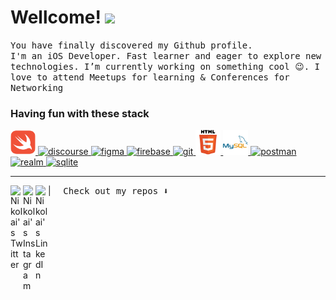 # Wellcome! <img src="https://media.giphy.com/media/mGcNjsfWAjY5AEZNw6/giphy.gif" width="50">
<samp>You have finally discovered my Github profile.</samp>
<br>
<samp>I'm an iOS Developer. Fast learner and eager to explore new technologies. I’m currently working on something cool 😉. I love to attend Meetups for learning & Conferences for Networking</samp>

### **Having fun with these stack**

<p align="left"> 
      <a href="https://developer.apple.com/swift/" target="_blank"> 
            <img src="https://raw.githubusercontent.com/devicons/devicon/master/icons/swift/swift-original.svg" alt="swift" width="40" height="40"/> 
      </a>
      <a href="https://www.discourse.org" target="_blank"> 
            <img src="https://d11a6trkgmumsb.cloudfront.net/original/3X/9/a/9af9456df3a40537038643d987ffcbd553ad3296.svg" alt="discourse" width="40" height="40"/> 
      </a> 
      <a href="https://www.figma.com/" target="_blank"> 
            <img src="https://www.vectorlogo.zone/logos/figma/figma-icon.svg" alt="figma" width="40" height="40"/> 
      </a> 
      <a href="https://firebase.google.com/" target="_blank"> 
            <img src="https://www.vectorlogo.zone/logos/firebase/firebase-icon.svg" alt="firebase" width="40" height="40"/> 
      </a> 
      <a href="https://git-scm.com/" target="_blank"> 
            <img src="https://www.vectorlogo.zone/logos/git-scm/git-scm-icon.svg" alt="git" width="40" height="40"/> 
      </a> 
      <a href="https://www.w3.org/html/" target="_blank"> 
            <img src="https://raw.githubusercontent.com/devicons/devicon/master/icons/html5/html5-original-wordmark.svg" alt="html5" width="40" height="40"/> 
      </a>
      <a href="https://www.mysql.com/" target="_blank"> 
            <img src="https://raw.githubusercontent.com/devicons/devicon/master/icons/mysql/mysql-original-wordmark.svg" alt="mysql" width="40" height="40"/> 
      </a>
      <a href="https://postman.com" target="_blank"> 
            <img src="https://www.vectorlogo.zone/logos/getpostman/getpostman-icon.svg" alt="postman" width="40" height="40"/> 
      </a> 
      <a href="https://realm.io/" target="_blank"> 
            <img src="https://raw.githubusercontent.com/bestofjs/bestofjs-webui/8665e8c267a0215f3159df28b33c365198101df5/public/logos/realm.svg" alt="realm" width="40" height="40"/> 
      </a> 
      <a href="https://www.sqlite.org/" target="_blank"> 
            <img src="https://www.vectorlogo.zone/logos/sqlite/sqlite-icon.svg" alt="sqlite" width="40" height="40"/> 
      </a> 
</p>

----

<a href="https://twitter.com/xcode_ul">
  <img align="left" alt="Nikolai's Twitter" width="20px" src="https://simpleicons.now.sh/twitter/495f7e" />
</a>
<a href="https://www.instagram.com/nikolai.xcode/">
  <img align="left" alt="Nikolai's Instagram" width="20px" src="https://simpleicons.now.sh/instagram/495f7e" />
</a>
<a href="https://linkedin.com/in/nikolai-dev">
  <img align="left" alt="Nikolai's LinkedIn" width="20px" src="https://simpleicons.now.sh/linkedin/495f7e" />
</a>
 | &nbsp &nbsp <samp>Check out my repos ⬇️</samp>
